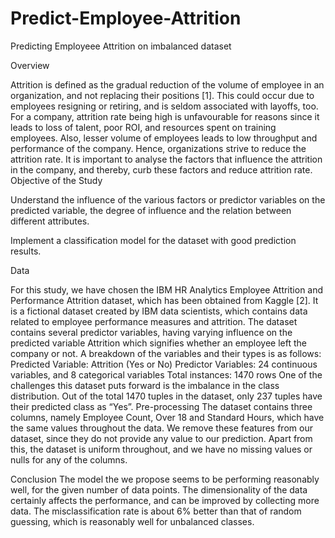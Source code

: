 # Predict-Employee-Attrition
Predicting Employeee Attrition on imbalanced dataset


Overview

Attrition is defined as the gradual reduction of the volume of employee in an organization, and not replacing their positions [1]. This could occur due to employees resigning or retiring, and is seldom associated with layoffs, too. For a company, attrition rate being high is unfavourable for reasons since it leads to loss of talent, poor ROI, and resources spent on training employees. Also, lesser volume of employees leads to low throughput and performance of the company. Hence, organizations strive to reduce the attrition rate. It is important to analyse the factors that influence the attrition in the company, and thereby, curb these factors and reduce attrition rate. 
Objective of the Study

Understand the influence of the various factors or predictor variables on the predicted variable, the degree of influence and the relation between different attributes.

Implement a classification model for the dataset with good prediction results.


Data

For this study, we have chosen the IBM HR Analytics Employee Attrition and Performance Attrition dataset, which has been obtained from Kaggle [2]. It is a fictional dataset created by IBM data scientists, which contains data related to employee performance measures and attrition. The dataset contains several predictor variables, having varying influence on the predicted variable Attrition which signifies whether an employee left the company or not. 
A breakdown of the variables and their types is as follows:
	Predicted Variable: Attrition (Yes or No)
	Predictor Variables: 24 continuous variables, and 8 categorical variables
	Total instances: 1470 rows
One of the challenges this dataset puts forward is the imbalance in the class distribution. Out of the total 1470 tuples in the dataset, only 237 tuples have their predicted class as “Yes”.
Pre-processing
The dataset contains three columns, namely Employee Count, Over 18 and Standard Hours, which have the same values throughout the data. We remove these features from our dataset, since they do not provide any value to our prediction. Apart from this, the dataset is uniform throughout, and we have no missing values or nulls for any of the columns.

Conclusion
The model the we propose seems to be performing reasonably well, for the given number of data points. The dimensionality of the data certainly affects the performance, and can be improved by collecting more data. The misclassification rate is about 6% better than that of random guessing, which is reasonably well for unbalanced classes. 
